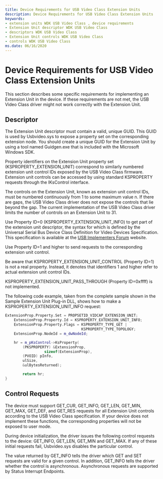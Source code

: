 ```yaml
---
title: Device Requirements for USB Video Class Extension Units
description: Device Requirements for USB Video Class Extension Units
keywords:
- extension units WDK USB Video Class , device requirements
- Extension Unit descriptor WDK USB Video Class
- descriptors WDK USB Video Class
- Extension Unit controls WDK USB Video Class
- controls WDK USB Video Class
ms.date: 06/16/2020
---
```


# Device Requirements for USB Video Class Extension Units

This section describes some specific requirements for implementing an Extension Unit in the device. If these requirements are not met, the USB Video Class driver might not work correctly with the Extension Unit.

## Descriptor

The Extension Unit descriptor must contain a valid, unique GUID. This GUID is used by Usbvideo.sys to expose a property set on the corresponding extension node. You should create a unique GUID for the Extension Unit by using a tool named Guidgen.exe that is included with the Microsoft Windows SDK.

Property identifiers on the Extension Unit property set (KSPROPERTY\_EXTENSION\_UNIT) correspond to similarly numbered extension unit control IDs exposed by the USB Video Class firmware. Extension unit controls can be accessed by using standard KSPROPERTY requests through the IKsControl interface.

The controls on the Extension Unit, known as extension unit control IDs, must be numbered continuously from 1 to some maximum value n. If there are gaps, the USB Video Class driver does not expose the controls that lie beyond the gap. The current implementation of the USB Video Class driver limits the number of controls on an Extension Unit to 31.

Use Property ID=0 (KSPROPERTY\_EXTENSION\_UNIT\_INFO) to get part of the extension unit descriptor, the syntax for which is defined by the Universal Serial Bus Device Class Definition for Video Devices Specification. This specification is available at the [USB Implementers Forum](https://www.usb.org/) website.

Use Property ID=1 and higher to send requests to the corresponding extension unit control.

Be aware that KSPROPERTY\_EXTENSION\_UNIT\_CONTROL (Property ID=1) is not a real property. Instead, it denotes that identifiers 1 and higher refer to actual extension unit control IDs.

KSPROPERTY\_EXTENSION\_UNIT\_PASS\_THROUGH (Property ID=0xffff) is not implemented.

The following code example, taken from the complete sample shown in the Sample Extension Unit Plug-in DLL, shows how to make a KSPROPERTY\_EXTENSION\_UNIT\_INFO request:

```cpp
ExtensionProp.Property.Set = PROPSETID_VIDCAP_EXTENSION_UNIT;
    ExtensionProp.Property.Id = KSPROPERTY_EXTENSION_UNIT_INFO;
    ExtensionProp.Property.Flags = KSPROPERTY_TYPE_GET |
                                   KSPROPERTY_TYPE_TOPOLOGY;
    ExtensionProp.NodeId = m_dwNodeId;

    hr = m_pKsControl->KsProperty(
        (PKSPROPERTY) &ExtensionProp,
                  sizeof(ExtensionProp),
        (PVOID) pInfo,
        ulSize,
        &ulBytesReturned);

        return hr;
}
```

## Control Requests

The device must support GET\_CUR, GET\_INFO, GET\_LEN, GET\_MIN, GET\_MAX, GET\_DEF, and GET\_RES requests for all Extension Unit controls according to the USB Video Class specification. If your device does not implement these functions, the corresponding properties will not be exposed to user mode.

During device initialization, the driver issues the following control requests to the device: GET\_INFO, GET\_LEN, GET\_MIN and GET\_MAX. If any of these initial requests fail, Usbvideo.sys disables the particular control.

The value returned by GET\_INFO tells the driver which GET and SET requests are valid for a given control. In addition, GET\_INFO tells the driver whether the control is asynchronous. Asynchronous requests are supported by Status Interrupt Endpoints.
